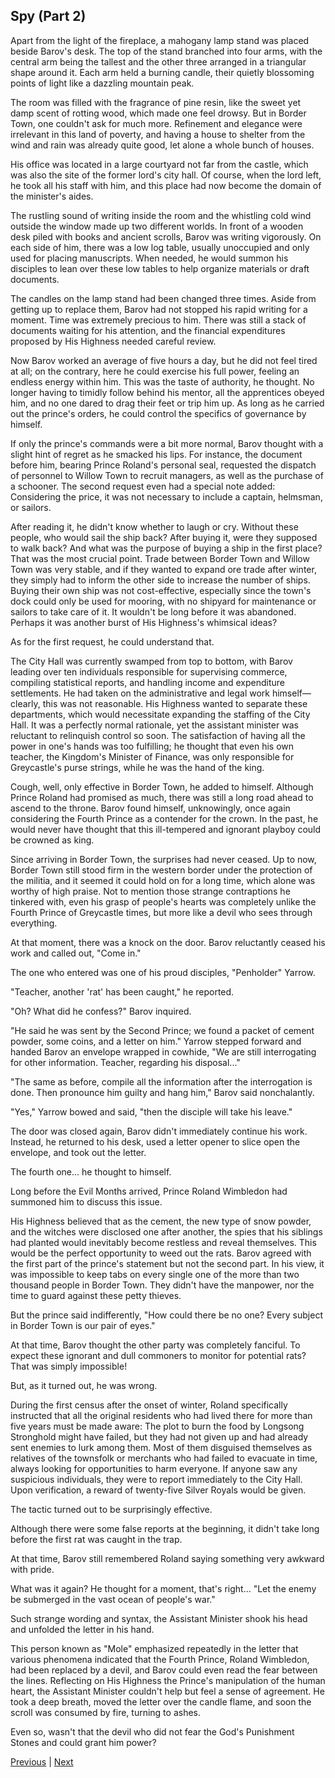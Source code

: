 ## Spy (Part 2)
Apart from the light of the fireplace, a mahogany lamp stand was placed beside Barov's desk. The top of the stand branched into four arms, with the central arm being the tallest and the other three arranged in a triangular shape around it. Each arm held a burning candle, their quietly blossoming points of light like a dazzling mountain peak.



The room was filled with the fragrance of pine resin, like the sweet yet damp scent of rotting wood, which made one feel drowsy. But in Border Town, one couldn't ask for much more. Refinement and elegance were irrelevant in this land of poverty, and having a house to shelter from the wind and rain was already quite good, let alone a whole bunch of houses.



His office was located in a large courtyard not far from the castle, which was also the site of the former lord's city hall. Of course, when the lord left, he took all his staff with him, and this place had now become the domain of the minister's aides.



The rustling sound of writing inside the room and the whistling cold wind outside the window made up two different worlds. In front of a wooden desk piled with books and ancient scrolls, Barov was writing vigorously. On each side of him, there was a low log table, usually unoccupied and only used for placing manuscripts. When needed, he would summon his disciples to lean over these low tables to help organize materials or draft documents.



The candles on the lamp stand had been changed three times. Aside from getting up to replace them, Barov had not stopped his rapid writing for a moment. Time was extremely precious to him. There was still a stack of documents waiting for his attention, and the financial expenditures proposed by His Highness needed careful review.



Now Barov worked an average of five hours a day, but he did not feel tired at all; on the contrary, here he could exercise his full power, feeling an endless energy within him. This was the taste of authority, he thought. No longer having to timidly follow behind his mentor, all the apprentices obeyed him, and no one dared to drag their feet or trip him up. As long as he carried out the prince's orders, he could control the specifics of governance by himself.



If only the prince's commands were a bit more normal, Barov thought with a slight hint of regret as he smacked his lips. For instance, the document before him, bearing Prince Roland's personal seal, requested the dispatch of personnel to Willow Town to recruit managers, as well as the purchase of a schooner. The second request even had a special note added: Considering the price, it was not necessary to include a captain, helmsman, or sailors.



After reading it, he didn't know whether to laugh or cry. Without these people, who would sail the ship back? After buying it, were they supposed to walk back? And what was the purpose of buying a ship in the first place? That was the most crucial point. Trade between Border Town and Willow Town was very stable, and if they wanted to expand ore trade after winter, they simply had to inform the other side to increase the number of ships. Buying their own ship was not cost-effective, especially since the town's dock could only be used for mooring, with no shipyard for maintenance or sailors to take care of it. It wouldn't be long before it was abandoned. Perhaps it was another burst of His Highness's whimsical ideas?



As for the first request, he could understand that.



The City Hall was currently swamped from top to bottom, with Barov leading over ten individuals responsible for supervising commerce, compiling statistical reports, and handling income and expenditure settlements. He had taken on the administrative and legal work himself—clearly, this was not reasonable. His Highness wanted to separate these departments, which would necessitate expanding the staffing of the City Hall. It was a perfectly normal rationale, yet the assistant minister was reluctant to relinquish control so soon. The satisfaction of having all the power in one's hands was too fulfilling; he thought that even his own teacher, the Kingdom's Minister of Finance, was only responsible for Greycastle's purse strings, while he was the hand of the king.



Cough, well, only effective in Border Town, he added to himself. Although Prince Roland had promised as much, there was still a long road ahead to ascend to the throne. Barov found himself, unknowingly, once again considering the Fourth Prince as a contender for the crown. In the past, he would never have thought that this ill-tempered and ignorant playboy could be crowned as king.



Since arriving in Border Town, the surprises had never ceased. Up to now, Border Town still stood firm in the western border under the protection of the militia, and it seemed it could hold on for a long time, which alone was worthy of high praise. Not to mention those strange contraptions he tinkered with, even his grasp of people's hearts was completely unlike the Fourth Prince of Greycastle times, but more like a devil who sees through everything.



At that moment, there was a knock on the door. Barov reluctantly ceased his work and called out, "Come in."



The one who entered was one of his proud disciples, "Penholder" Yarrow.



"Teacher, another 'rat' has been caught," he reported.



"Oh? What did he confess?" Barov inquired.



"He said he was sent by the Second Prince; we found a packet of cement powder, some coins, and a letter on him." Yarrow stepped forward and handed Barov an envelope wrapped in cowhide, "We are still interrogating for other information. Teacher, regarding his disposal..."



"The same as before, compile all the information after the interrogation is done. Then pronounce him guilty and hang him," Barov said nonchalantly.



"Yes," Yarrow bowed and said, "then the disciple will take his leave."

The door was closed again, Barov didn't immediately continue his work. Instead, he returned to his desk, used a letter opener to slice open the envelope, and took out the letter.



The fourth one... he thought to himself.



Long before the Evil Months arrived, Prince Roland Wimbledon had summoned him to discuss this issue.



His Highness believed that as the cement, the new type of snow powder, and the witches were disclosed one after another, the spies that his siblings had planted would inevitably become restless and reveal themselves. This would be the perfect opportunity to weed out the rats. Barov agreed with the first part of the prince's statement but not the second part. In his view, it was impossible to keep tabs on every single one of the more than two thousand people in Border Town. They didn't have the manpower, nor the time to guard against these petty thieves.



But the prince said indifferently, "How could there be no one? Every subject in Border Town is our pair of eyes."



At that time, Barov thought the other party was completely fanciful. To expect these ignorant and dull commoners to monitor for potential rats? That was simply impossible!



But, as it turned out, he was wrong.



During the first census after the onset of winter, Roland specifically instructed that all the original residents who had lived there for more than five years must be made aware: The plot to burn the food by Longsong Stronghold might have failed, but they had not given up and had already sent enemies to lurk among them. Most of them disguised themselves as relatives of the townsfolk or merchants who had failed to evacuate in time, always looking for opportunities to harm everyone. If anyone saw any suspicious individuals, they were to report immediately to the City Hall. Upon verification, a reward of twenty-five Silver Royals would be given.



The tactic turned out to be surprisingly effective.

Although there were some false reports at the beginning, it didn't take long before the first rat was caught in the trap.

At that time, Barov still remembered Roland saying something very awkward with pride.

What was it again? He thought for a moment, that's right... "Let the enemy be submerged in the vast ocean of people's war."

Such strange wording and syntax, the Assistant Minister shook his head and unfolded the letter in his hand.

This person known as "Mole" emphasized repeatedly in the letter that various phenomena indicated that the Fourth Prince, Roland Wimbledon, had been replaced by a devil, and Barov could even read the fear between the lines. Reflecting on His Highness the Prince's manipulation of the human heart, the Assistant Minister couldn't help but feel a sense of agreement. He took a deep breath, moved the letter over the candle flame, and soon the scroll was consumed by fire, turning to ashes.

Even so, wasn't that the devil who did not fear the God's Punishment Stones and could grant him power?





[Previous](CH0070.md) | [Next](CH0072.md)

